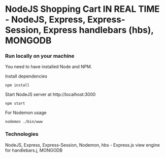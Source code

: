# NodeJS Shopping Cart IN REAL TIME - NodeJS, Express, Express-Session, Express handlebars (hbs), MONGODB

### Run locally on your machine
You need to have installed Node and NPM.


Install dependencies
``` shell
npm install
```

Start NodeJS server at http://localhost:3000
``` shell
npm start
```

For Nodemon usage
``` shell
nodemon ./bin/www
```

### Technologies
NodeJS, Express, Express-Session, Nodemon, hbs - Express.js view engine for handlebars.j, MONGODB
